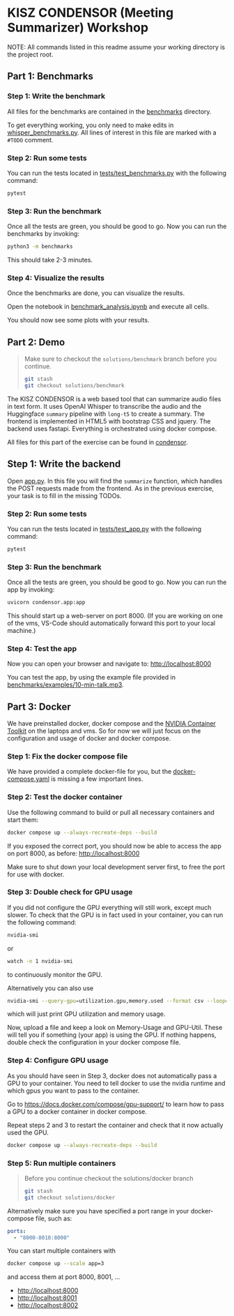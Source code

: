 # KISZ CONDENSOR (Meeting Summarizer) Workshop

NOTE: All commands listed in this readme assume your working directory is the project root.

## Part 1: Benchmarks

### Step 1: Write the benchmark

All files for the benchmarks are contained in the [benchmarks](benchmarks) directory.

To get everything working, you only need to make edits in  [whisper_benchmarks.py](benchmarks/whisper_benchmark.py).
All lines of interest in this file are marked with a `#TODO` comment.

### Step 2: Run some tests

You can run the tests located in [tests/test_benchmarks.py](tests/test_benchmarks.py) with the following command:

~~~bash
pytest
~~~

### Step 3: Run the benchmark

Once all the tests are green, you should be good to go.
Now you can run the benchmarks by invoking:

~~~bash
python3 -m benchmarks
~~~

This should take 2-3 minutes.

### Step 4: Visualize the results
Once the benchmarks are done, you can visualize the results.

Open the notebook in [benchmark_analysis.ipynb](benchmarks/benchmark_analysis.ipynb) and execute all cells.

You should now see some plots with your results.


## Part 2: Demo

> Make sure to checkout the `solutions/benchmark` branch before you continue.
> ~~~bash
> git stash
> git checkout solutions/benchmark
> ~~~
>

The KISZ CONDENSOR is a web based tool that can summarize audio files in text form.
It uses OpenAI Whisper to transcribe the audio and the Huggingface `summary` pipeline with `long-t5` to create a summary.
The frontend is implemented in HTML5 with bootstrap CSS and jquery.
The backend uses fastapi.
Everything is orchestrated using docker compose.

All files for this part of the exercise can be found in [condensor](condensor).

## Step 1: Write the backend

Open [app.py](condensor/app.py).
In this file you will find the `summarize` function, which handles the POST requests made from the frontend.
As in the previous exercise, your task is to fill in the missing TODOs.

### Step 2: Run some tests

You can run the tests located in [tests/test_app.py](tests/test_app.py) with the following command:

~~~bash
pytest
~~~

### Step 3: Run the benchmark

Once all the tests are green, you should be good to go.
Now you can run the app by invoking:

~~~bash
uvicorn condensor.app:app
~~~

This should start up a web-server on port 8000.
(If you are working on one of the vms, VS-Code should automatically forward this port to your local machine.)

### Step 4: Test the app

Now you can open your browser and navigate to: [http://localhost:8000](http://localhost:8000)

You can test the app, by using the example file provided in [benchmarks/examples/10-min-talk.mp3](benchmarks/examples/10-min-talk.mp3).

## Part 3: Docker

We have preinstalled docker, docker compose and the [NVIDIA Container Toolkit](https://docs.nvidia.com/datacenter/cloud-native/container-toolkit/install-guide.html#docker) on the laptops and vms.
So for now we will just focus on the configuration and usage of docker and docker compose.

### Step 1: Fix the docker compose file

We have provided a complete docker-file for you, but the [docker-compose.yaml](docker-compose.yaml) 
is missing a few important lines.

### Step 2: Test the docker container

Use the following command to build or pull all necessary containers and start them:

~~~bash
docker compose up --always-recreate-deps --build
~~~

If you exposed the correct port, you should now be able to access the app on port 8000, as before:
[http://localhost:8000](http://localhost:8000)

Make sure to shut down your local development server first, to free the port for use with docker.

### Step 3: Double check for GPU usage

If you did not configure the GPU everything will still work, except much slower.
To check that the GPU is in fact used in your container, you can run the following command:

~~~bash
nvidia-smi
~~~

or 

~~~bash
watch -n 1 nvidia-smi
~~~

to continuously monitor the GPU.

Alternatively you can also use

~~~bash
nvidia-smi --query-gpu=utilization.gpu,memory.used --format csv --loop=1
~~~

which will just print GPU utilization and memory usage.

Now, upload a file and keep a look on  Memory-Usage and GPU-Util.
These will tell you if something (your app) is using the GPU.
If nothing happens, double check the configuration in your docker compose file.

### Step 4: Configure GPU usage

As you should have seen in Step 3, docker does not automatically pass a GPU to your container. You need to tell docker to use the nvidia runtime and which gpus you want to pass to the container.

Go to https://docs.docker.com/compose/gpu-support/ to learn how to pass a GPU to a docker container in docker compose.

Repeat steps 2 and 3 to restart the container and check that it now actually used the GPU.

~~~bash
docker compose up --always-recreate-deps --build
~~~

### Step 5: Run multiple containers

> Before you continue checkout the solutions/docker branch
> ~~~bash
> git stash
> git checkout solutions/docker
> ~~~

Alternatively make sure you have specified a port range in your docker-compose file, such as:

~~~yaml
ports:
  - "8000-8010:8000"
~~~

You can start multiple containers with 

~~~bash
docker compose up --scale app=3
~~~

and access them at port 8000, 8001, ...

- [http://localhost:8000](http://localhost:8000)
- [http://localhost:8001](http://localhost:8001)
- [http://localhost:8002](http://localhost:8002)
